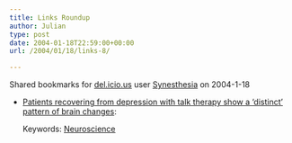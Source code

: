 ```yaml
---
title: Links Roundup
author: Julian
type: post
date: 2004-01-18T22:59:00+00:00
url: /2004/01/18/links-8/

---
```

Shared bookmarks for [del.icio.us][1] user  [Synesthesia][2] on 2004-1-18

  * [Patients recovering from depression with talk therapy show a &#8216;distinct&#8217; pattern of brain changes][3]:
   
    Keywords: [Neuroscience][4]

 [1]: https://del.icio.us/
 [2]: https://del.icio.us/synesthesia
 [3]: https://www.eurekalert.org/pub_releases/2004-01/bcfg-prf120803.php "https://www.eurekalert.org/pub_releases/2004-01/bcfg-prf120803.php"
 [4]: https://del.icio.us/synesthesia/Neuroscience